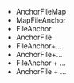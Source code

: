 - AnchorFileMap
- MapFileAnchor
- FileAnchor
- AnchorFile
- FileAnchor+...
- AnchorFile+...
- FileAnchor + ...
- AnchorFile + ...